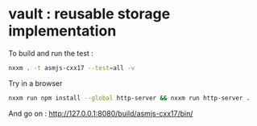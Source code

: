 # vault : reusable storage implementation

To build and run the test : 
```sh
nxxm . -t asmjs-cxx17 --test=all -v
```

Try in a browser 
```sh
nxxm run npm install --global http-server && nxxm run http-server .
```

And go on : [ http://127.0.0.1:8080/build/asmjs-cxx17/bin/ ]( http://127.0.0.1:8080/build/asmjs-cxx17/bin/ )
